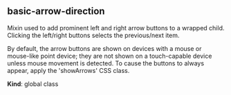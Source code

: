 <a name="basic-arrow-direction"></a>
## basic-arrow-direction
Mixin used to add prominent left and right arrow buttons to a wrapped child.
Clicking the left/right buttons selects the previous/next item.

By default, the arrow buttons are shown on devices with a mouse or mouse-like
point device; they are not shown on a touch-capable device unless mouse
movement is detected. To cause the buttons to always appear, apply the
'showArrows' CSS class.

**Kind**: global class  
